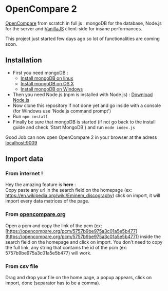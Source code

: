 # OpenCompare 2

[OpenCompare](https://github.com/OpenCompare/OpenCompare) from scratch in full js : mongoDB for the database, Node.js for the server and [VanillaJS](http://vanilla-js.com/) client-side for insane performances.

This project just started few days ago so lot of functionalities are coming soon.

## Installation
- First you need mongoDB :
  - [Install mongoDB on linux](https://docs.mongodb.com/manual/administration/install-on-linux/)
  - [Install mongoDB on OS X](https://docs.mongodb.com/manual/tutorial/install-mongodb-on-os-x/)
  - [Install mongoDB on Windows](https://docs.mongodb.com/manual/tutorial/install-mongodb-on-windows/)
- Then you need Node.js (npm is installed with Node.js) : [Download Node.js](https://nodejs.org/)
- Now clone this repository if not done yet and go inside with a console (for Windows use 'Node.js command prompt')
- Run `npm install`
- Finally be sure that mongoDB is started (if not go back to the install guide and check 'Start MongoDB') and run `node index.js`

Good Job can now open OpenCompare 2 in your browser at the adress [localhost:9009](localhost:9009)

## Import data

### From internet !
Hey the amazing feature is **here** :  
Copy paste any url in the search field on the homepage (ex: https://en.wikipedia.org/wiki/Eminem_discography) click on import, it will import every data matrices of the page.

### From [opencompare.org](https://opencompare.org/)
Open a pcm and copy the link of the pcm (ex: [https://opencompare.org/pcm/5757b9be975a3c01a5e5b477](https://opencompare.org/pcm/5757b9be975a3c01a5e5b477)) inside the search field on the homepage and click on import. You don't need to copy the full link, any string that contains the id of the pcm (ex: 5757b9be975a3c01a5e5b477) will work.

### From csv file
Drag and drop your file on the home page, a popup appears, click on import, done (separator has to be a comma).
